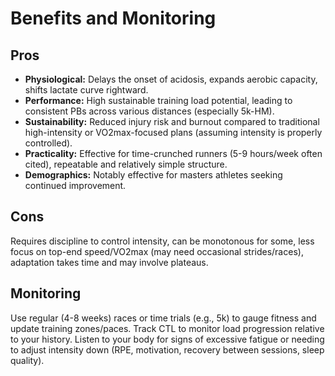 # Benefits and Monitoring

## Pros
*   **Physiological:** Delays the onset of acidosis, expands aerobic capacity, shifts lactate curve rightward.
*   **Performance:** High sustainable training load potential, leading to consistent PBs across various distances (especially 5k-HM).
*   **Sustainability:** Reduced injury risk and burnout compared to traditional high-intensity or VO2max-focused plans (assuming intensity is properly controlled).
*   **Practicality:** Effective for time-crunched runners (5-9 hours/week often cited), repeatable and relatively simple structure.
*   **Demographics:** Notably effective for masters athletes seeking continued improvement.

## Cons
Requires discipline to control intensity, can be monotonous for some, less focus on top-end speed/VO2max (may need occasional strides/races), adaptation takes time and may involve plateaus.

## Monitoring
Use regular (4-8 weeks) races or time trials (e.g., 5k) to gauge fitness and update training zones/paces. Track CTL to monitor load progression relative to your history. Listen to your body for signs of excessive fatigue or needing to adjust intensity down (RPE, motivation, recovery between sessions, sleep quality).
